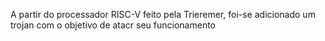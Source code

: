 A partir do processador RISC-V feito pela Trieremer, foi-se adicionado um trojan com o objetivo de atacr seu funcionamento
